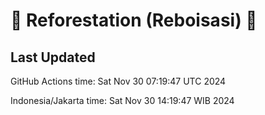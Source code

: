 
# 🌳 Reforestation (Reboisasi) 🌲

## Last Updated

GitHub Actions time: Sat Nov 30 07:19:47 UTC 2024

Indonesia/Jakarta time: Sat Nov 30 14:19:47 WIB 2024
